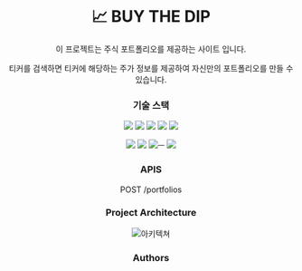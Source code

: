 <div align="center">

# 📈 BUY THE DIP
이 프로젝트는 주식 포트폴리오를 제공하는 사이트 입니다.

티커를 검색하면 티커에 해당하는 주가 정보를 제공하여 자신만의 포트폴리오를 만들 수 있습니다.

### 기술 스택
<img src="https://img.shields.io/badge/node.js-339933?style=for-the-badge&logo=Node.js&logoColor=white"> <img src="https://img.shields.io/badge/mysql-4479A1?style=for-the-badge&logo=mysql&logoColor=white"> <img src="https://img.shields.io/badge/react-61DAFB?style=for-the-badge&logo=react&logoColor=black"> <img src="https://img.shields.io/badge/nestjs-%23E0234E.svg?style=for-the-badge&logo=nestjs&logoColor=white"> <img src="https://img.shields.io/badge/typescript-%23007ACC.svg?style=for-the-badge&logo=typescript&logoColor=white"> 

  <img src="https://img.shields.io/badge/-ElasticSearch-005571?style=for-the-badge&logo=elasticsearch"> <img src="https://img.shields.io/badge/github%20actions-%232671E5.svg?style=for-the-badge&logo=githubactions&logoColor=white"> <img src="https://img.shields.io/badge/AWS-%23FF9900.svg?style=for-the-badge&logo=amazon-aws&logoColor=white">ㅡ <img src="https://img.shields.io/badge/-jest-%23C21325?style=for-the-badge&logo=jest&logoColor=white">

### APIS

POST /portfolios

### Project Architecture
 ![아키텍쳐](./Downloads/KakaoTalk_Photo_2022-04-17-17-47-28.png)

### Authors
</div>
